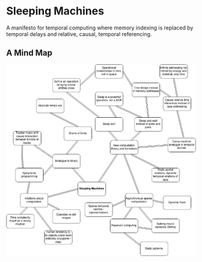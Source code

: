 # Sleeping Machines
A manifesto for temporal computing where memory indexing is replaced by temporal delays and relative, causal, temporal referencing.

## A Mind Map
![Alt](sleeping_machines.png)
